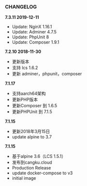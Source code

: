 ### CHANGELOG

**7.3.11 2019-12-11**
* Update: NginX 1.16.1
* Update: Adminer 4.7.5
* Update: PhpUnit 8
* Update: Composer 1.9.1

**7.2.10 2018-11-30**
* 更新版本
* 支持 lcs 1.6.2
* 更新 adminer，phpunit，composer

**7.1.17**
* 支持aarch64架构
* 更新PHP版本
* 更新Composer 到 1.6.5
* 更新PHPUnit 到 7.1.5

**7.1.15**
* 更新2018年3月15日
* update alpine to 3.7

**7.1.15**
* 基于alpine 3.6（LCS 1.5.1）
* 发布到cangku.cloud
* Production Release
* update docker-compose to v3
* initial image
